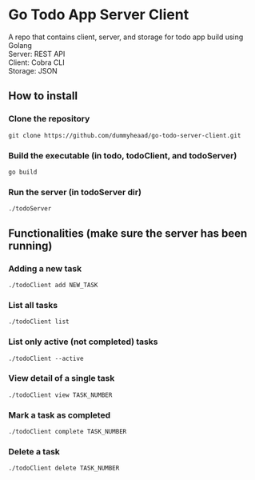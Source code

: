 # Go Todo App Server Client
A repo that contains client, server, and storage for todo app build using Golang  
Server: REST API  
Client: Cobra CLI  
Storage: JSON  

## How to install
### Clone the repository

    git clone https://github.com/dummyheaad/go-todo-server-client.git

### Build the executable (in todo, todoClient, and todoServer)

    go build

### Run the server (in todoServer dir)

    ./todoServer

## Functionalities (make sure the server has been running)
### Adding a new task

    ./todoClient add NEW_TASK

### List all tasks

    ./todoClient list

### List only active (not completed) tasks

    ./todoClient --active

### View detail of a single task

    ./todoClient view TASK_NUMBER

### Mark a task as completed

    ./todoClient complete TASK_NUMBER

### Delete a task

    ./todoClient delete TASK_NUMBER


